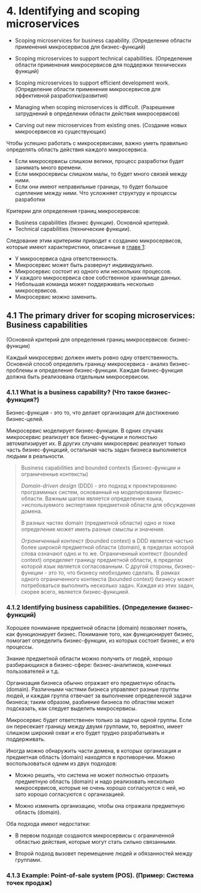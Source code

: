 # 4. Identifying and scoping microservices

- Scoping microservices for business capability.
(Определение области применения микросервисов для бизнес-функций)

- Scoping microservices to support technical capabilities.
(Определение области применения микросервисов для поддержки технических функций)

- Scoping microservices to support efficient development work.
(Определение области применения микросервисов для эффективной разработки/развития)

- Managing when scoping microservices is difficult.
(Разрешение затруднений в определении области действия микросервисов)

- Carving out new microservices from existing ones.
(Создание новых микросервисов из существующих)

Чтобы успешно работать с микросервисами, важно уметь правильно определять область
действия каждого микросервиса.

- Если микросервисы слишком велики, процесс разработки будет занимать много времени.
- Если микросервисы слишком малы, то будет много связей между ними.
- Если они имеют неправильные границы, то будет большое сцепление между ними. Что
усложняет структуру и процессы разработки

Критерии для определения границ микросервисов:

- Business capabilities (бизнес функции). Основной критерий.
- Technical capabilities (технические функции).

Следование этим критериям приводит к созданию микросервисов, которые имеют
характеристики, описанные в [главе 1](Chapter01.md):

- У микросервиса одна ответственность.
- Микросервис может быть развернут индивидуально.
- Микросервис состоит из одного или нескольких процессов.
- У каждого микросервиса свое собственное хранилище данных.
- Небольшая команда может поддерживать несколько микросервисов.
- Микросервис можно заменить.

## 4.1 The primary driver for scoping microservices: Business capabilities

(Основной критерий для определения границ микросервисов: бизнес-функции)

Каждый микросервис должен иметь ровно одну ответственность.
Основной способ определить границу микросервиса - анализ бизнес-проблемы
и определение бизнес-функции. Каждая бизнес-функция должна быть
реализована отдельным микросервисом.

### 4.1.1 What is a business capability? (Что такое бизнес-функция?)

Бизнес-функция - это то, что делает организация для достижению бизнес-целей.

Микросервис моделирует бизнес-функции.
В одних случаях микросервис реализует все бизнес-функции и полностью автоматизирует их.
В других случаях микросервис реализует только часть бизнес-фунцкций,
остальная часть задач бизнеса выполняется людьми в реальности.

>Business capabilities and bounded contexts (Бизнес-функции и ограниченные контексты)
>
>*Domain-driven design* (DDD) - это подход к проектированию программных систем,
>основанный на моделировании бизнес-области. Важным шагом является определение языка, >используемого экспертами предметной области для обсуждения домена.
>
>В разных частях domain (предметной области) одно и тоже определение может
>иметь разные смыслы и значения.
>
>*Ограниченный контекст* (bounded context) в DDD является частью более широкой
>предметной области (domain), в пределах которой слова означают одно и то же.
>Ограниченный контекст (bounded context) определяет границу предметной области,
>в пределах которой язык является согласованным.
>С другой стороны, бизнес-функции - это то, что бизнесу необходимо сделать.
>В рамках одного ограниченного контекста (bounded context) бизнесу может потребоваться
>выполнить несколько задач. Каждая из этих задач, скорее всего,
>является бизнес-функцией.

### 4.1.2 Identifying business capabilities. (Определение бизнес-функций)

Хорошее понимание предметной области (domain) позволяет понять, как
функционирует бизнес. Понимание того, как функционирует бизнес, помогает определить
бизнес-функции, из которых состоит бизнес, и его процессы.

Знание предметной области можно получить от людей, хорошо разбирающихся в бизнес-сфере:
бизнес-аналитиков, конечных пользователей и т.д.

Организация бизнеса обычно отражает его предметную область (domain).
Различными частями бизнеса управляют разные группы людей, и каждая группа отвечает за выполнение определенной задачи бизнеса; таким образом, разбиение бизнеса по областям
может подсказать, как следует выделить микросервисы.

Микросервис будет ответственен только за задачи одной группы.
Если он пересекает границу между двумя группами, то, вероятно, имеет слишком широкий
охват и его будет трудно разрабатывать и поддерживать.

Иногда можно обнаружить части домена, в которых организация и предметная область
(domain) находятся в противоречии. Можно воспользоваться одним из двух подходов:

- Можно решить, что система не может полностью отразить предметную область (domain)
и надо реализовать несколько микросервисов, которые не очень хорошо согласуются с
ней, но зато хорошо согласуются с организацией.

- Можно изменить организацию, чтобы она отражала предметную область (domain).

Оба подхода имеют недостатки:

- В первом подходе создаются микросервисы с ограниченной областью действия,
которые могут стать сильно связанными.

- Второй подход вызовет перемещение людей и обязанностей между группами.

### 4.1.3 Example: Point-of-sale system (POS). (Пример: Система точек продаж)

